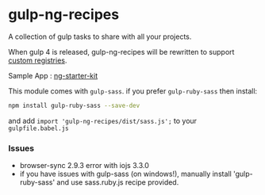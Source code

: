 # gulp-ng-recipes

A collection of gulp tasks to share with all your projects.

When gulp 4 is released, gulp-ng-recipes will be rewritten to support [custom registries](https://github.com/phated/undertaker#custom-registries).

Sample App : [ng-starter-kit](https://github.com/xmlking/ng-starter-kit)

This module comes with `gulp-sass`. if you prefer `gulp-ruby-sass` then install:

```bash
npm install gulp-ruby-sass --save-dev 
```
and add `import 'gulp-ng-recipes/dist/sass.js';` to your `gulpfile.babel.js`


###  Issues 
* browser-sync  2.9.3 error with iojs 3.3.0
* if you have issues with gulp-sass (on windows!), manually install 'gulp-ruby-sass' and use sass.ruby.js recipe provided.  
